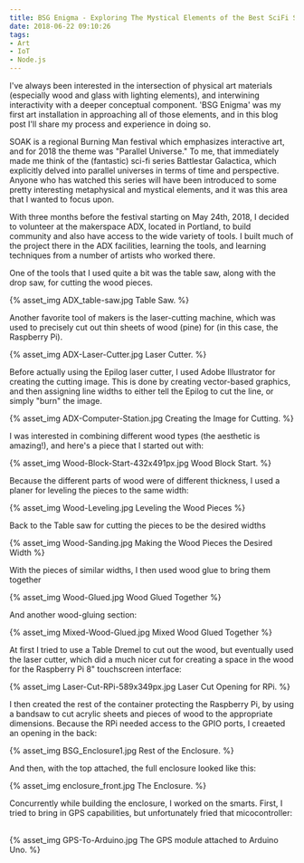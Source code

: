 ```yaml
---
title: BSG Enigma - Exploring The Mystical Elements of the Best SciFi Series Ever
date: 2018-06-22 09:10:26
tags:
- Art
- IoT
- Node.js
---
```


I've always been interested in the intersection of physical art materials (especially wood and glass with lighting elements), and interwining interactivity with a deeper conceptual component. 'BSG Enigma' was my first art installation in approaching all of those elements, and in this blog post I'll share my process and experience in doing so.

SOAK is a regional Burning Man festival which emphasizes interactive art, and for 2018 the theme was "Parallel Universe." To me, that immediately made me think of the (fantastic) sci-fi series Battlestar Galactica, which explicitly delved into parallel universes in terms of time and perspective. Anyone who has watched this series will have been introduced to some pretty interesting metaphysical and mystical elements, and it was this area that I wanted to focus upon.

With three months before the festival starting on May 24th, 2018, I decided to volunteer at the makerspace ADX, located in Portland, to build community and also have access to the wide variety of tools. I built much of the project there in the ADX facilities, learning the tools, and learning techniques from a number of artists who worked there.

One of the tools that I used quite a bit was the table saw, along with the drop saw, for cutting the wood pieces.
&nbsp;

{% asset_img ADX_table-saw.jpg Table Saw. %}

Another favorite tool of makers is the laser-cutting machine, which was used to precisely cut out thin sheets of wood (pine) for (in this case, the Raspberry Pi). 
&nbsp;

{% asset_img ADX-Laser-Cutter.jpg Laser Cutter. %}

Before actually using the Epilog laser cutter, I used Adobe Illustrator for creating the cutting image. This is done by creating vector-based graphics, and then assigning line widths to either tell the Epilog to cut the line, or simply "burn" the image.
&nbsp;

{% asset_img ADX-Computer-Station.jpg Creating the Image for Cutting. %}

I was interested in combining different wood types (the aesthetic is amazing!), and here's a piece that I started out with:
&nbsp;

{% asset_img Wood-Block-Start-432x491px.jpg Wood Block Start. %}

Because the different parts of wood were of different thickness, I used a planer for leveling the pieces to the same width:
&nbsp;

{% asset_img Wood-Leveling.jpg Leveling the Wood Pieces %}

Back to the Table saw for cutting the pieces to be the desired widths
&nbsp;

{% asset_img Wood-Sanding.jpg Making the Wood Pieces the Desired Width %}

With the pieces of similar widths, I then used wood glue to bring them together
&nbsp;

{% asset_img Wood-Glued.jpg Wood Glued Together %}

And another wood-gluing section:
&nbsp;

{% asset_img Mixed-Wood-Glued.jpg Mixed Wood Glued Together %}

At first I tried to use a Table Dremel to cut out the wood, but eventually used the laser cutter, which did a much nicer cut for creating a space in the wood for the Raspberry Pi 8" touchscreen interface:
&nbsp;

{% asset_img Laser-Cut-RPi-589x349px.jpg Laser Cut Opening for RPi. %}

I then created the rest of the container protecting the Raspberry Pi, by using a bandsaw to cut acrylic sheets and pieces of wood to the appropriate dimensions. Because the RPi needed access to the GPIO ports, I creaeted an opening in the back:
&nbsp;

{% asset_img BSG_Enclosure1.jpg Rest of the Enclosure. %}

And then, with the top attached, the full enclosure looked like this:

{% asset_img enclosure_front.jpg The Enclosure. %}

Concurrently while building the enclosure, I worked on the smarts. First, I tried to bring in GPS capabilities, but unfortunately fried that micocontroller:
&nbsp;

{% asset_img GPS-To-Arduino.jpg The GPS module attached to Arduino Uno. %}

